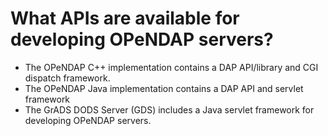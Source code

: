 # What APIs are available for developing OPeNDAP servers?

* The OPeNDAP C++ implementation contains a DAP API/library and CGI dispatch framework.
* The OPeNDAP Java implementation contains a DAP API and servlet framework
* The GrADS DODS Server (GDS) includes a Java servlet framework for developing OPeNDAP servers.